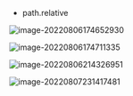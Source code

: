 - path.relative

![image-20220806174652930](D:\Project\note\webpack\assets\image-20220806174652930.png)

![image-20220806174711335](D:\Project\note\webpack\assets\image-20220806174711335.png)

![image-20220806214326951](D:\Project\note\webpack\assets\image-20220806214326951.png)

![image-20220807231417481](D:\Project\note\webpack\assets\image-20220807231417481.png)